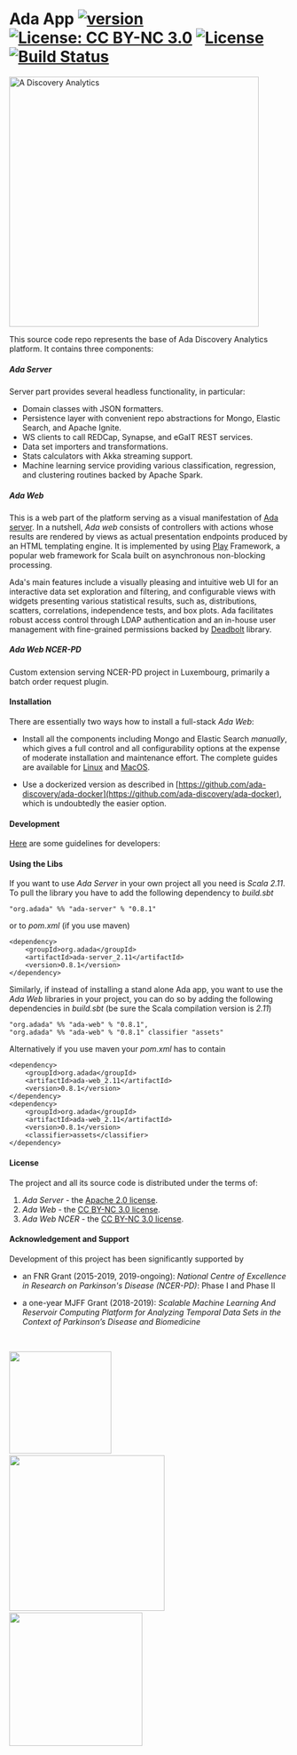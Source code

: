 # Ada App [![version](https://img.shields.io/badge/version-0.8.1-green.svg)](https://ada-discovery.github.io) [![License: CC BY-NC 3.0](https://img.shields.io/badge/License-CC%20BY--NC%203.0-lightgrey.svg)](https://creativecommons.org/licenses/by-nc/3.0/) [![License](https://img.shields.io/badge/License-Apache%202.0-lightgrey.svg)](https://www.apache.org/licenses/LICENSE-2.0) [![Build Status](https://travis-ci.com/ada-discovery/ada-app.svg?branch=master)](https://travis-ci.com/ada-discovery/ada-app)

<img src="https://ada-discovery.github.io/images/logo.png" width="450px" alt="A Discovery Analytics">

This source code repo represents the base of Ada Discovery Analytics platform. It contains three components:

##### *Ada Server*

Server part provides several headless functionality, in particular:

* Domain classes with JSON formatters.
* Persistence layer with convenient repo abstractions for Mongo, Elastic Search, and Apache Ignite. 
* WS clients to call REDCap, Synapse, and eGaIT REST services.
* Data set importers and transformations.
* Stats calculators with Akka streaming support.
* Machine learning service providing various classification, regression, and clustering routines backed by Apache Spark.

##### *Ada Web*

This is a web part of the platform serving as a visual manifestation of [Ada server](https://github.com/ada-discovery/ada-server).  In a nutshell, _Ada web_ consists of controllers with actions whose results are rendered by views as actual presentation endpoints produced by an HTML templating engine. It is implemented by using [Play](https://www.playframework.com) Framework, a popular web framework for Scala built on asynchronous non-blocking processing.

Ada's main features include a visually pleasing and intuitive web UI for an interactive data set exploration and filtering, and configurable views with widgets presenting various statistical results, such as, distributions, scatters, correlations, independence tests, and box plots.  Ada facilitates robust access control through LDAP authentication and an in-house user management with fine-grained permissions backed by [Deadbolt](http://deadbolt.ws) library.

##### *Ada Web NCER-PD* 

Custom extension serving NCER-PD project in Luxembourg, primarily a batch order request plugin.


#### Installation

There are essentially two ways how to install a full-stack _Ada Web_:

- Install all the components including Mongo and Elastic Search _manually_, which gives a full control and all configurability options at the expense of moderate installation and maintenance effort. The complete guides are available for  [Linux](Installation_Linux.md) and [MacOS](Installation_MacOS.md).
  
- Use a dockerized version as described in [https://github.com/ada-discovery/ada-docker](https://github.com/ada-discovery/ada-docker), which is undoubtedly the easier option.

#### Development

[Here](development.md) are some guidelines for developers:


#### Using the Libs

If you want to use *Ada Server* in your own project all you need is *Scala 2.11*. To pull the library you have to add the following dependency to *build.sbt*

```
"org.adada" %% "ada-server" % "0.8.1"
```

or to *pom.xml* (if you use maven)

```
<dependency>
    <groupId>org.adada</groupId>
    <artifactId>ada-server_2.11</artifactId>
    <version>0.8.1</version>
</dependency>
```

Similarly, if instead of installing a stand alone Ada app, you want to use the _Ada Web_ libraries in your project, you can do so by adding the following dependencies in *build.sbt* (be sure the Scala compilation version is *2.11*)

```
"org.adada" %% "ada-web" % "0.8.1",
"org.adada" %% "ada-web" % "0.8.1" classifier "assets"
```

Alternatively if you use maven  your *pom.xml* has to contain

```
<dependency>
    <groupId>org.adada</groupId>
    <artifactId>ada-web_2.11</artifactId>
    <version>0.8.1</version>
</dependency>
<dependency>
    <groupId>org.adada</groupId>
    <artifactId>ada-web_2.11</artifactId>
    <version>0.8.1</version>
    <classifier>assets</classifier>
</dependency>
```

#### License

The project and all its source code is distributed under the terms of:

1. *Ada Server* - the <a href="https://www.apache.org/licenses/LICENSE-2.0.txt">Apache 2.0 license</a>.
2. *Ada Web* - the <a href="https://creativecommons.org/licenses/by-nc/3.0/">CC BY-NC 3.0 license</a>.
3. *Ada Web NCER* - the <a href="https://creativecommons.org/licenses/by-nc/3.0/">CC BY-NC 3.0 license</a>.

#### Acknowledgement and Support

Development of this project has been significantly supported by

* an FNR Grant (2015-2019, 2019-ongoing): *National Centre of Excellence in Research on Parkinson's Disease (NCER-PD)*: Phase I and Phase II

* a one-year MJFF Grant (2018-2019): *Scalable Machine Learning And Reservoir Computing Platform for Analyzing Temporal Data Sets in the Context of Parkinson’s Disease and Biomedicine*

<br/>

<a href="https://wwwen.uni.lu/lcsb"><img src="https://ada-discovery.github.io/images/logos/logoLCSB-long-230x97.jpg" width="184px"></a>&nbsp; &nbsp; &nbsp; &nbsp; &nbsp; &nbsp;<a href="https://www.fnr.lu"><img src="https://ada-discovery.github.io/images/logos/fnr_logo-350x94.png" width="280px"></a>&nbsp; &nbsp; &nbsp; &nbsp; &nbsp; &nbsp;<a href="https://www.michaeljfox.org"><img src="https://ada-discovery.github.io/images/logos/MJFF-logo-resized-300x99.jpg" width="240px"></a>
